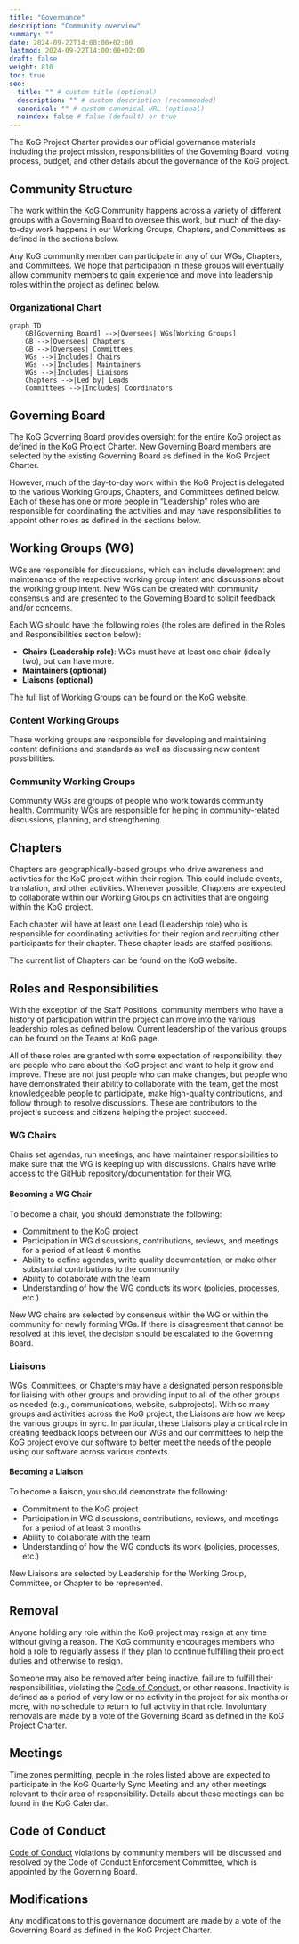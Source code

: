 ```yaml
---
title: "Governance"
description: "Community overview"
summary: ""
date: 2024-09-22T14:00:00+02:00
lastmod: 2024-09-22T14:00:00+02:00
draft: false
weight: 810
toc: true
seo:
  title: "" # custom title (optional)
  description: "" # custom description (recommended)
  canonical: "" # custom canonical URL (optional)
  noindex: false # false (default) or true
---
```


The KoG Project Charter provides our official governance materials including the project mission, responsibilities of the Governing Board, voting process, budget, and other details about the governance of the KoG project.

## Community Structure

The work within the KoG Community happens across a variety of different groups with a Governing Board to oversee this work, but much of the day-to-day work happens in our Working Groups, Chapters, and Committees as defined in the sections below.

Any KoG community member can participate in any of our WGs, Chapters, and Committees. We hope that participation in these groups will eventually allow community members to gain experience and move into leadership roles within the project as defined below.

### Organizational Chart

```kroki {type=mermaid}
graph TD
    GB[Governing Board] -->|Oversees| WGs[Working Groups]
    GB -->|Oversees| Chapters
    GB -->|Oversees| Committees
    WGs -->|Includes| Chairs
    WGs -->|Includes| Maintainers
    WGs -->|Includes| Liaisons
    Chapters -->|Led by| Leads
    Committees -->|Includes| Coordinators
```

## Governing Board

The KoG Governing Board provides oversight for the entire KoG project as defined in the KoG Project Charter. New Governing Board members are selected by the existing Governing Board as defined in the KoG Project Charter.

However, much of the day-to-day work within the KoG Project is delegated to the various Working Groups, Chapters, and Committees defined below. Each of these has one or more people in “Leadership” roles who are responsible for coordinating the activities and may have responsibilities to appoint other roles as defined in the sections below.

## Working Groups (WG)

WGs are responsible for discussions, which can include development and maintenance of the respective working group intent and discussions about the working group intent. New WGs can be created with community consensus and are presented to the Governing Board to solicit feedback and/or concerns.

Each WG should have the following roles (the roles are defined in the Roles and Responsibilities section below):

- **Chairs (Leadership role)**: WGs must have at least one chair (ideally two), but can have more.
- **Maintainers (optional)**
- **Liaisons (optional)**

The full list of Working Groups can be found on the KoG website.

### Content Working Groups

These working groups are responsible for developing and maintaining content definitions and standards as well as discussing new content possibilities.

### Community Working Groups

Community WGs are groups of people who work towards community health. Community WGs are responsible for helping in community-related discussions, planning, and strengthening.

## Chapters

Chapters are geographically-based groups who drive awareness and activities for the KoG project within their region. This could include events, translation, and other activities. Whenever possible, Chapters are expected to collaborate within our Working Groups on activities that are ongoing within the KoG project.

Each chapter will have at least one Lead (Leadership role) who is responsible for coordinating activities for their region and recruiting other participants for their chapter. These chapter leads are staffed positions.

The current list of Chapters can be found on the KoG website.

## Roles and Responsibilities

With the exception of the Staff Positions, community members who have a history of participation within the project can move into the various leadership roles as defined below. Current leadership of the various groups can be found on the Teams at KoG page.

All of these roles are granted with some expectation of responsibility: they are people who care about the KoG project and want to help it grow and improve. These are not just people who can make changes, but people who have demonstrated their ability to collaborate with the team, get the most knowledgeable people to participate, make high-quality contributions, and follow through to resolve discussions. These are contributors to the project's success and citizens helping the project succeed.

### WG Chairs

Chairs set agendas, run meetings, and have maintainer responsibilities to make sure that the WG is keeping up with discussions. Chairs have write access to the GitHub repository/documentation for their WG.

#### Becoming a WG Chair

To become a chair, you should demonstrate the following:

- Commitment to the KoG project
- Participation in WG discussions, contributions, reviews, and meetings for a period of at least 6 months
- Ability to define agendas, write quality documentation, or make other substantial contributions to the community
- Ability to collaborate with the team
- Understanding of how the WG conducts its work (policies, processes, etc.)

New WG chairs are selected by consensus within the WG or within the community for newly forming WGs. If there is disagreement that cannot be resolved at this level, the decision should be escalated to the Governing Board.

### Liaisons

WGs, Committees, or Chapters may have a designated person responsible for liaising with other groups and providing input to all of the other groups as needed (e.g., communications, website, subprojects). With so many groups and activities across the KoG project, the Liaisons are how we keep the various groups in sync. In particular, these Liaisons play a critical role in creating feedback loops between our WGs and our committees to help the KoG project evolve our software to better meet the needs of the people using our software across various contexts.

#### Becoming a Liaison

To become a liaison, you should demonstrate the following:

- Commitment to the KoG project
- Participation in WG discussions, contributions, reviews, and meetings for a period of at least 3 months
- Ability to collaborate with the team
- Understanding of how the WG conducts its work (policies, processes, etc.)

New Liaisons are selected by Leadership for the Working Group, Committee, or Chapter to be represented.

## Removal

Anyone holding any role within the KoG project may resign at any time without giving a reason. The KoG community encourages members who hold a role to regularly assess if they plan to continue fulfilling their project duties and otherwise to resign.

Someone may also be removed after being inactive, failure to fulfill their responsibilities, violating the [Code of Conduct](/code-of-conduct), or other reasons. Inactivity is defined as a period of very low or no activity in the project for six months or more, with no schedule to return to full activity in that role. Involuntary removals are made by a vote of the Governing Board as defined in the KoG Project Charter.

## Meetings

Time zones permitting, people in the roles listed above are expected to participate in the KoG Quarterly Sync Meeting and any other meetings relevant to their area of responsibility. Details about these meetings can be found in the KoG Calendar.

## Code of Conduct

[Code of Conduct](/code-of-conduct) violations by community members will be discussed and resolved by the Code of Conduct Enforcement Committee, which is appointed by the Governing Board.

## Modifications

Any modifications to this governance document are made by a vote of the Governing Board as defined in the KoG Project Charter.
